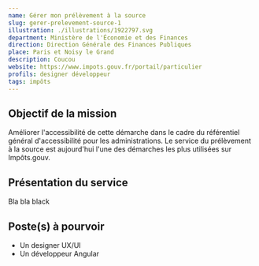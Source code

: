 ```yaml
---
name: Gérer mon prélèvement à la source
slug: gerer-prelevement-source-1
illustration: ./illustrations/1922797.svg
department: Ministère de l'Économie et des Finances
direction: Direction Générale des Finances Publiques
place: Paris et Noisy le Grand
description: Coucou
website: https://www.impots.gouv.fr/portail/particulier
profils: designer développeur
tags: impôts
---
```


## Objectif de la mission
Améliorer l'accessibilité de cette démarche dans le cadre du référentiel général d'accessibilité pour les administrations. Le service du prélèvement à la source est aujourd'hui l'une des démarches les plus utilisées sur Impôts.gouv.

## Présentation du service
Bla bla black

## Poste(s) à pourvoir
- Un designer UX/UI
- Un développeur Angular

